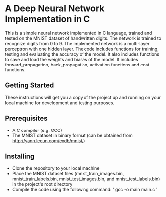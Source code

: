 # A Deep Neural Network Implementation in C
This is a simple neural network implemented in C language, trained and tested on the MNIST dataset of handwritten digits. The network is trained to recognize digits from 0 to 9. The implemented network is a multi-layer perceptron with one hidden layer. The code includes functions for training, testing and evaluating the accuracy of the model. It also includes functions to save and load the weights and biases of the model.
It includes forward_propagation, back_propagation, activation functions and cost functions.

## Getting Started
These instructions will get you a copy of the project up and running on your local machine for development and testing purposes.

## Prerequisites
* A C compiler (e.g. GCC)
* The MNIST dataset in binary format (can be obtained from http://yann.lecun.com/exdb/mnist/)
## Installing
* Clone the repository to your local machine
* Place the MNIST dataset files (mnist_train_images.bin, mnist_train_labels.bin, mnist_test_images.bin, and mnist_test_labels.bin) in the project's root directory
* Compile the code using the following command:
' gcc -o main main.c '

